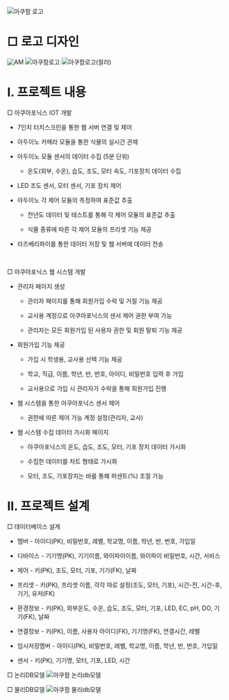 ![아쿠팜 로고](https://github.com/user-attachments/assets/cfc13cf4-3388-42ab-b1dd-7f03241e38ce)

# □ 로고 디자인
![AM](https://github.com/user-attachments/assets/f66950f6-4a43-4e42-88d8-5e7e8fb50d98)
![아쿠팜로고](https://github.com/user-attachments/assets/b5164f5b-915d-4ba0-aa4e-b1ba232de76f)
![아쿠팜로고(컬러)](https://github.com/user-attachments/assets/cc68207d-0aaa-4148-b9b7-1961c1d33c64)

# Ⅰ. 프로젝트 내용

□ 아쿠아포닉스 IOT 개발

 - 7인치 터치스크린을 통한 웹 서버 연결 및 제어
   
 - 아두이노 카메라 모듈을 통한 식물의 실시간 관제
    
 - 아두이노 모듈 센서의 데이터 수집 (5분 단위)
    
 	- 온도(외부, 수온), 습도, 조도, 모터 속도, 기포장치 데이터 수집
 
 - LED 조도 센서, 모터 센서, 기포 장치 제어
    
 - 아두이노 각 제어 모듈의 측정하여 표준값 추출
    
 	- 전년도 데이터 및 테스트를 통해 각 제어 모듈의 표준값 추출
 
 	- 식물 종류에 따른 각 제어 모듈의 프리셋 기능 제공
 
 - 라즈베리파이를 통한 데이터 저장 및 웹 서버에 데이터 전송

<br>

□ 아쿠아포닉스 웹 시스템 개발

 - 관리자 페이지 생성
    
 	- 관리자 페이지를 통해 회원가입 수락 및 거절 기능 제공
 
 	- 교사용 계정으로 아쿠아포닉스의 센서 제어 권한 부여 가능
 
 	- 관리자는 모든 회원가입 된 사용자 권한 및 회원 탈퇴 기능 제공
 
 - 회원가입 기능 제공
    
 	- 가입 시 학생용, 교사용 선택 기능 제공
 
 	- 학교, 직급, 이름, 학년, 반, 번호, 아이디, 비밀번호 입력 후 가입
 
 	- 교사용으로 가입 시 관리자가 수락을 통해 회원가입 진행
 
 - 웹 시스템을 통한 아쿠아포닉스 센서 제어
    
 	- 권한에 따른 제어 가능 계정 설정(관리자, 교사)
  
 - 웹 시스템 수집 데이터 가시화 페이지
    
 	- 아쿠아포닉스의 온도, 습도, 조도, 모터, 기포 장치 데이터 가시화
 
 	- 수집한 데이터를 차트 형태로 가시화
 
 	- 모터, 조도, 기포장치는 바를 통해 퍼센트(%) 조절 가능

# Ⅱ. 프로젝트 설계

□ 데이터베이스 설계

 - 멤버 - 아이디(PK), 비밀번호, 레벨, 학교명, 이름, 학년, 반, 번호, 가입일
    
 - 디바이스 - 기기명(PK), 기기이름, 와이파이이름, 와이파이 비밀번호, 시간, 서비스
    
 - 제어 - 키(PK), 조도, 모터, 기포, 기기(FK), 날짜
    
 - 프리셋 - 키(PK), 프리셋 이름, 각각 따로 설정(조도, 모터, 기포), 시간-전, 시간-후, 기기, 유저(FK)
    
 - 환경정보 - 키(PK), 외부온도, 수온, 습도, 조도, 모터, 기포, LED, EC, pH, DO, 기기(FK), 날짜
    
 - 연결정보 - 키(PK), 이름, 사용자 아이디(FK), 기기명(FK), 연결시간, 레벨

 - 임시저장멤버 - 아이디(PK), 비밀번호, 레벨, 학교명, 이름, 학년, 반, 번호, 가입일

 - 센서 - 키(PK), 기기명, 모터, 기포, LED, 시간

□ 논리DB모델
![아쿠팜 논리db모델](https://github.com/user-attachments/assets/81c9f3e2-8c5c-40d9-96e1-e44974b1e8f2)

□ 물리DB모델
![아쿠팜 물리db모델](https://github.com/user-attachments/assets/a4dd9af5-68d5-4e08-8b0a-b9a49c5664a1)
